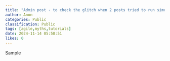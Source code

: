```yaml
---
title: "Admin post - to check the glitch when 2 posts tried to run simultaneously"
author: Anon
categories: Public
classification: Public
tags: [agile,myths,tutorials]
date: 2024-11-14 05:58:51 
likes: 0
---
```


Sample